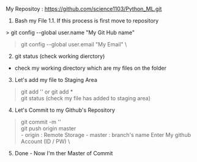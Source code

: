   
 My Repositoy : https://github.com/science1103/Python_ML.git
 
1. Bash my File 
  1.1. If this process is first move to repository
  
  <On Bash Terminal Setting> 
 > git config --global user.name "My Git Hub name" 

 > git config --global user.email "My Email" \ 

2. git status (check working dierctory) 
  - check my working directory which are my files on the folder  

3. Let's add my file to Staging Area 
  > git add '<File name>' or git add * \
  > git status (check my file has added to staging area)  
  
 4. Let's Commit to my Github's Repository 
  > git commit -m '<MEMO>' \
  > git push origin master \
    - origin : Remote Storage
    - master : branch's name 
  > Enter My github Account (ID / PW) \ 
  
  5. Done 
    - Now I'm ther Master of Commit 